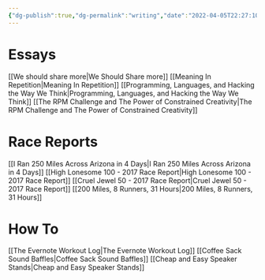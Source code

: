 ```yaml
---
{"dg-publish":true,"dg-permalink":"writing","date":"2022-04-05T22:27:10-04:00","lastmod":"2022-05-12T20:05:14-04:00","permalink":"/writing/","dgHomeLink":true,"dgPassFrontmatter":true}
---
```


# Essays
[[We should share more|We Should Share more]]
[[Meaning In Repetition|Meaning In Repetition]]
[[Programming, Languages, and Hacking the Way We Think|Programming, Languages, and Hacking the Way We Think]]
[[The RPM Challenge and The Power of Constrained Creativity|The RPM Challenge and The Power of Constrained Creativity]]

# Race Reports
[[I Ran 250 Miles Across Arizona in 4 Days|I Ran 250 Miles Across Arizona in 4 Days]]
[[High Lonesome 100 - 2017 Race Report|High Lonesome 100 - 2017 Race Report]]
[[Cruel Jewel 50 - 2017 Race Report|Cruel Jewel 50 - 2017 Race Report]]
[[200 Miles, 8 Runners, 31 Hours|200 Miles, 8 Runners, 31 Hours]]

# How To
[[The Evernote Workout Log|The Evernote Workout Log]]
[[Coffee Sack Sound Baffles|Coffee Sack Sound Baffles]]
[[Cheap and Easy Speaker Stands|Cheap and Easy Speaker Stands]]
